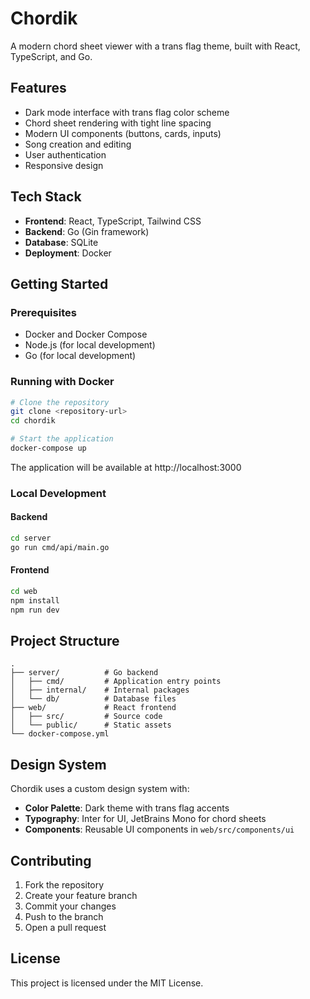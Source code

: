 # Chordik

A modern chord sheet viewer with a trans flag theme, built with React, TypeScript, and Go.

## Features

- Dark mode interface with trans flag color scheme
- Chord sheet rendering with tight line spacing
- Modern UI components (buttons, cards, inputs)
- Song creation and editing
- User authentication
- Responsive design

## Tech Stack

- **Frontend**: React, TypeScript, Tailwind CSS
- **Backend**: Go (Gin framework)
- **Database**: SQLite
- **Deployment**: Docker

## Getting Started

### Prerequisites

- Docker and Docker Compose
- Node.js (for local development)
- Go (for local development)

### Running with Docker

```bash
# Clone the repository
git clone <repository-url>
cd chordik

# Start the application
docker-compose up
```

The application will be available at http://localhost:3000

### Local Development

#### Backend

```bash
cd server
go run cmd/api/main.go
```

#### Frontend

```bash
cd web
npm install
npm run dev
```

## Project Structure

```
.
├── server/          # Go backend
│   ├── cmd/         # Application entry points
│   ├── internal/    # Internal packages
│   └── db/          # Database files
├── web/             # React frontend
│   ├── src/         # Source code
│   └── public/      # Static assets
└── docker-compose.yml
```

## Design System

Chordik uses a custom design system with:

- **Color Palette**: Dark theme with trans flag accents
- **Typography**: Inter for UI, JetBrains Mono for chord sheets
- **Components**: Reusable UI components in `web/src/components/ui`

## Contributing

1. Fork the repository
2. Create your feature branch
3. Commit your changes
4. Push to the branch
5. Open a pull request

## License

This project is licensed under the MIT License.